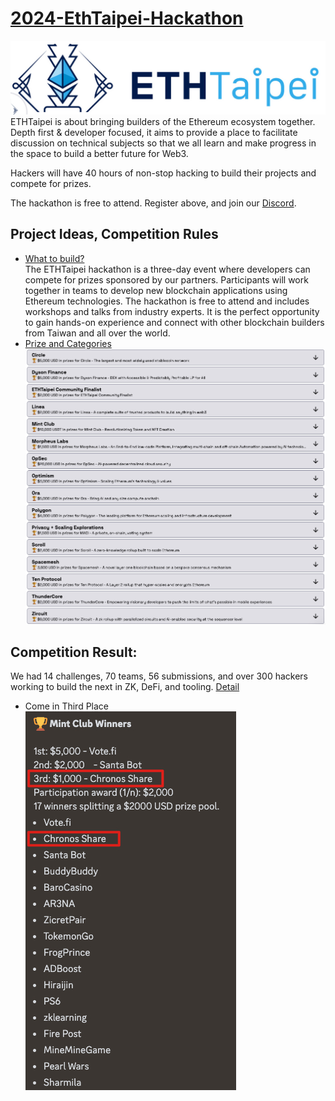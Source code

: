 # [2024-EthTaipei-Hackathon](https://taikai.network/en/ethtaipei/hackathons/hackathon-2024/overview)
![](https://github.com/D50000/2024-EthTaipei-Hackathon/blob/main/archive/ethTaipeiLogo.jpg)  
ETHTaipei is about bringing builders of the Ethereum ecosystem together. Depth first & developer focused, it aims to provide a place to facilitate discussion on technical subjects so that we all learn and make progress in the space to build a better future for Web3.  

Hackers will have 40 hours of non-stop hacking to build their projects and compete for prizes.  

The hackathon is free to attend. Register above, and join our [Discord](https://discord.com/invite/Ed5GU4Zpk8).

## Project Ideas, Competition Rules
- [What to build?](https://taikai.network/en/ethtaipei/hackathons/hackathon-2024/rules)  
  The ETHTaipei hackathon is a three-day event where developers can compete for prizes sponsored by our partners. Participants will work together in teams to develop new blockchain applications using Ethereum technologies. The hackathon is free to attend and includes workshops and talks from industry experts. It is the perfect opportunity to gain hands-on experience and connect with other blockchain builders from Taiwan and all over the world.
- [Prize and Categories](https://taikai.network/en/ethtaipei/hackathons/hackathon-2024/categories)  
![](https://github.com/D50000/2024-EthTaipei-Hackathon/blob/main/archive/prizes.jpg)  

## Competition Result:
We had 14 challenges, 70 teams, 56 submissions, and over 300 hackers working to build the next in ZK, DeFi, and tooling. [Detail](https://taikai.network/en/ethtaipei/hackathons/hackathon-2024/projects)

- Come in Third Place  
![](https://github.com/D50000/2024-EthTaipei-Hackathon/blob/main/archive/thirdPlace.jpg)  

